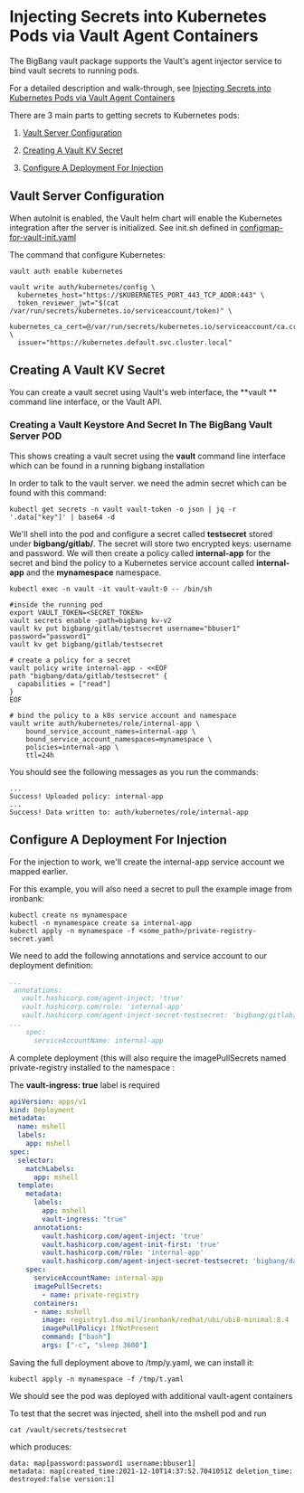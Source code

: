 # Injecting Secrets into Kubernetes Pods via Vault Agent Containers

The BigBang vault package supports the Vault's agent injector service to bind vault secrets to running pods.

For a detailed description and walk-through, see [Injecting Secrets into Kubernetes Pods via Vault Agent Containers](https://learn.hashicorp.com/tutorials/vault/kubernetes-sidecar?in=vault/kubernetes)

There are 3 main parts to getting secrets to Kubernetes pods:

1. [Vault Server Configuration](#vault-server-configuration)

2. [Creating A Vault KV Secret](#creating-a-vault-kv-secret)

3. [Configure A Deployment For Injection](#configure-a-deployment-for-injection)


## Vault Server Configuration

When autoInit is enabled, the Vault helm chart will enable the Kubernetes integration after the server is initialized.  See init.sh defined in [configmap-for-vault-init.yaml](../chart/templates/bigbang/autoUnsealAndInit/configmap-for-vault-init.yaml)

The command that configure Kubernetes:

```shell
vault auth enable kubernetes

vault write auth/kubernetes/config \
  kubernetes_host="https://$KUBERNETES_PORT_443_TCP_ADDR:443" \
  token_reviewer_jwt="$(cat /var/run/secrets/kubernetes.io/serviceaccount/token)" \
  kubernetes_ca_cert=@/var/run/secrets/kubernetes.io/serviceaccount/ca.crt \
  issuer="https://kubernetes.default.svc.cluster.local" 
```


## Creating A Vault KV Secret

You can create a vault secret using Vault's web interface, the **vault ** command line interface, or the Vault API.


### Creating a Vault Keystore And Secret In The BigBang Vault Server POD

This shows creating a vault secret using the **vault** command line interface which can be found in a running bigbang installation

In order to talk to the vault server. we need the admin secret which can be found with this command:

```shell
kubectl get secrets -n vault vault-token -o json | jq -r '.data["key"]' | base64 -d 
```

We'll shell into the pod and configure a secret called **testsecret** stored under **bigbang/gitlab/**.  The secret will store two encrypted keys: username and password.  We will then create a policy called **internal-app** for the secret and bind the policy to a Kubernetes service account called **internal-app** and the **mynamespace** namespace.

```shell
kubectl exec -n vault -it vault-vault-0 -- /bin/sh

#inside the running pod
export VAULT_TOKEN=<SECRET_TOKEN>
vault secrets enable -path=bigbang kv-v2
vault kv put bigbang/gitlab/testsecret username="bbuser1" password="password1"
vault kv get bigbang/gitlab/testsecret

# create a policy for a secret
vault policy write internal-app - <<EOF
path "bigbang/data/gitlab/testsecret" {
  capabilities = ["read"]
}
EOF

# bind the policy to a k8s service account and namespace
vault write auth/kubernetes/role/internal-app \
    bound_service_account_names=internal-app \
    bound_service_account_namespaces=mynamespace \
    policies=internal-app \
    ttl=24h
```

You should see the following messages as you run the commands:

```shell
...
Success! Uploaded policy: internal-app
...
Success! Data written to: auth/kubernetes/role/internal-app

```

## Configure A Deployment For Injection

For the injection to work, we'll create the internal-app service account we mapped earlier.  

For this example, you will also need a secret to pull the example image from ironbank:

```shell
kubectl create ns mynamespace
kubectl -n mynamespace create sa internal-app
kubectl apply -n mynamespace -f <some_path>/private-registry-secret.yaml
```

We need to add the following annotations and service account to our deployment definition:

```yaml
...
 annotations:
   vault.hashicorp.com/agent-inject: 'true'
   vault.hashicorp.com/role: 'internal-app'
   vault.hashicorp.com/agent-inject-secret-testsecret: 'bigbang/gitlab/testsecret'
...
    spec:
      serviceAccountName: internal-app
```

A complete deployment (this will also require the imagePullSecrets named private-registry installed to the namespace :

The **vault-ingress: true** label is required

```yaml
apiVersion: apps/v1
kind: Deployment
metadata:
  name: mshell
  labels:
    app: mshell
spec:
  selector:
    matchLabels:
      app: mshell
  template:
    metadata:
      labels:
        app: mshell
        vault-ingress: "true"
      annotations:
        vault.hashicorp.com/agent-inject: 'true'
        vault.hashicorp.com/agent-init-first: 'true'
        vault.hashicorp.com/role: 'internal-app'
        vault.hashicorp.com/agent-inject-secret-testsecret: 'bigbang/data/gitlab/testsecret'
    spec:
      serviceAccountName: internal-app
      imagePullSecrets:
        - name: private-registry
      containers:
      - name: mshell
        image: registry1.dso.mil/ironbank/redhat/ubi/ubi8-minimal:8.4
        imagePullPolicy: IfNotPresent
        command: ["bash"]
        args: ["-c", "sleep 3600"]
```

Saving the full deployment above to /tmp/y.yaml, we can install it:

```shell
kubectl apply -n mynamespace -f /tmp/t.yaml 
```

We should see the pod was deployed with additional vault-agent containers

To test that the secret was injected, shell into the mshell pod and run

```shell
cat /vault/secrets/testsecret 
```

which produces:

```shell
data: map[password:password1 username:bbuser1]
metadata: map[created_time:2021-12-10T14:37:52.7041051Z deletion_time: destroyed:false version:1]
```

